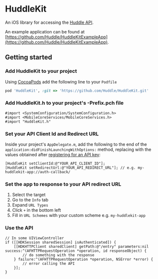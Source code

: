 # HuddleKit
An iOS library for accessing the [Huddle API](http://code.google.com/p/huddle-apis/).

An example application can be found at [https://github.com/Huddle/HuddleKitExampleApp](https://github.com/Huddle/HuddleKitExampleApp).

## Getting started

### Add HuddleKit to your project

Using [CocoaPods](http://cocoapods.org) add the following line to your `Podfile`

```ruby
pod 'HuddleKit', :git => 'https://github.com/Huddle/HuddleKit.git'
````

### Add HuddleKit.h to your project's -Prefix.pch file

```objc
#import <SystemConfiguration/SystemConfiguration.h>
#import <MobileCoreServices/MobileCoreServices.h>
#import "HuddleKit.h"
```

### Set your API Client Id and Redirect URL

Inside your project's `AppDelegate.m`, add the following to the end of the `application:didFinishLaunchingWithOptions:` method, replacing with the values obtained after [registering for an API key](https://login.huddle.net/docs/index.html):

```objc
[HuddleKit setClientId:@"YOUR_API_CLIENT_ID"];
[HuddleKit setRedirectUrl:@"YOUR_API_REDIRECT_URL"]; // e.g. my-huddlekit-app://auth-callback/
````

### Set the app to response to your API redirect URL

1. Select the target
2. Go to the `Info` tab
3. Expand `URL Types`
4. Click `+` in the bottom left
5. Fill in `URL Schemes` with your custom scheme e.g. `my-huddlekit-app`

### Use the API

```objc
// In some UIViewController
if ([[HDKSession sharedSession] isAuthenticated]) {
    [[HDKHTTPClient sharedClient] getPath:@"/entry" parameters:nil success:^(AFHTTPRequestOperation *operation, id responseObject) {
        // do something with the response
    } failure:^(AFHTTPRequestOperation *operation, NSError *error) {
        // error calling the API
    }];
}
```

